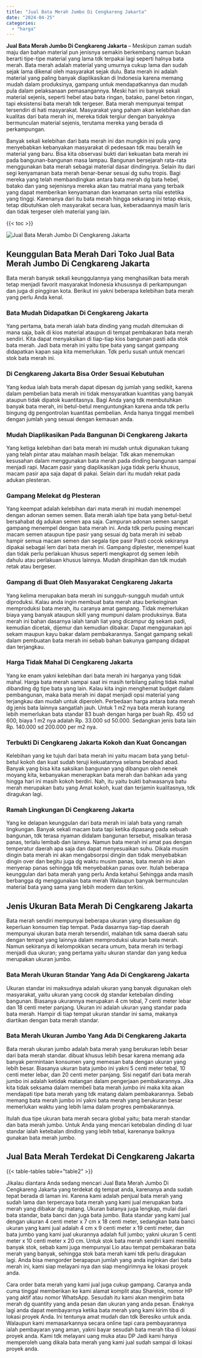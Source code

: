 ```yaml
---
title: "Jual Bata Merah Jumbo Di Cengkareng Jakarta"
date: "2024-04-25"
categories: 
  - "harga"
---
```


**Jual Bata Merah Jumbo Di Cengkareng Jakarta** – Meskipun zaman sudah maju dan bahan material pun jenisnya semakin berkembang namun bukan berarti tipe-tipe material yang lama tdk terpakai lagi seperti halnya bata merah. Bata merah adalah material yang umurnya cukup lama dan sudah sejak lama dikenal oleh masyarakat sejak dulu. Bata merah ini adalah material yang paling banyak diaplikasikan di Indonesia karena memang mudah dalam produksinya, gampang untuk mendapatkannya dan mudah pula dalam pelaksanaan pemasangannya. Meski hari ini banyak sekali material sejenis, seperti hebel atau bata ringan, batako, panel beton ringan, tapi eksistensi bata merah tdk tergeser. Bata merah mempunyai tempat tersendiri di hati masyarakat. Masyarakat yang paham akan kelebihan dan kualitas dari bata merah ini, mereka tidak tergiur dengan banyaknya bermunculan material sejenis, terutama mereka yang berada di perkampungan.

Banyak sekali kelebihan dari bata merah ini dan mungkin ini pula yang menyebabkan kebanyakan masyarakat di pedesaan tdk mau beralih ke material yang baru. Bisa kita observasi bukti dari kekuatan bata merah ini pada bangunan-bangunan masa lampau. Bangunan bersejarah rata-rata menggunakan bata merah sebagai material dasar dindingnya. Selain itu dari segi kenyamanan bata merah benar-benar sesuai dg suhu tropis. Bagi mereka yang telah membandingkan antara bata merah dg bata hebel, batako dan yang sejenisnya mereka akan tau matrial mana yang terbaik yang dapat memberikan kenyamanan dan keamanan serta nilai estetika yang tinggi. Karenanya dari itu bata merah hingga sekarang ini tetap eksis, tetap dibutuhkan oleh masyarakat secara luas, keberadaannya masih laris dan tidak tergeser oleh material yang lain.

{{< toc >}}

![Jual Bata Merah Jumbo Di Cengkareng Jakarta](/images/jual-bata-merah-12.png)

## Keunggulan Bata Merah Dari Toko Jual Bata Merah Jumbo Di Cengkareng Jakarta

Bata merah banyak sekali keunggulannya yang menghasilkan bata merah tetap menjadi favorit masyarakat Indonesia khususnya di perkampungan dan juga di pinggiran kota. Berikut ini yakni beberapa kelebihan bata merah yang perlu Anda kenal.

### Bata Mudah Didapatkan Di Cengkareng Jakarta

Yang pertama, bata merah ialah bata dinding yang mudah ditemukan di mana saja, baik di kios material ataupun di tempat pembakaran bata merah sendiri. Kita dapat menyaksikan di tiap-tiap kios bangunan pasti ada stok bata merah. Jadi bata merah ini yaitu tipe bata yang sangat gampang didapatkan kapan saja kita memerlukan. Tdk perlu susah untuk mencari stok bata merah ini.

### Di Cengkareng Jakarta Bisa Order Sesuai Kebutuhan

Yang kedua ialah bata merah dapat dipesan dg jumlah yang sedikit, karena dalam pembelian bata merah ini tidak mensyaratkan kuantitas yang banyak ataupun tidak dipatok kuantitasnya. Bagi Anda yang tdk membutuhkan banyak bata merah, ini betul-betul menguntungkan karena anda tdk perlu bingung dg pengontrolan kuantitas pembelian. Anda hanya tinggal membeli dengan jumlah yang sesuai dengan kemauan anda.

### Mudah Diaplikasikan Pada Bangunan Di Cengkareng Jakarta

Yang ketiga kelebihan dari bata merah ini mudah untuk digunakan tukang yang telah pintar atau malahan masih belajar. Tdk akan menemukan kesusahan dalam menggunakan bata merah pada dinding bangunan sampai menjadi rapi. Macam pasir yang diaplikasikan juga tidak perlu khusus, macam pasir apa saja dapat di pakai. Selain dari itu mudah rekat pada adukan plesteran.

### Gampang Melekat dg Plesteran

Yang keempat adalah kelebihan dari mata merah ini mudah menempel dengan adonan semen semen. Bata merah ialah tipe bata yang betul-betul bersahabat dg adukan semen apa saja. Campuran adonan semen sangat gampang menempel dengan bata merah ini. Anda tdk perlu pusing mencari macam semen ataupun tipe pasir yang sesuai dg bata merah ini sebab hampir semua macam semen dan segala tipe pasir Pasti cocok sekiranya dipakai sebagai lem dari bata merah ini. Gampang diplester, menempel kuat dan tidak perlu perlakuan khusus seperti mengkaprot dg semen lebih dahulu atau perlakuan khusus lainnya. Mudah dirapihkan dan tdk mudah retak atau bergeser.

### Gampang di Buat Oleh Masyarakat Cengkareng Jakarta

Yang kelima merupakan bata merah ini sungguh-sungguh mudah untuk diproduksi. Kalau anda ingin membuat bata merah atau berkeinginan memproduksi bata merah, itu caranya amat gampang. Tidak memerlukan biaya yang banyak ataupun skill yang mumpuni dalam produksinya. Bata merah ini bahan dasarnya ialah tanah liat yang dicampur dg sekam padi, kemudian dicetak, dijemur dan kemudian dibakar. Dapat menggunakan api sekam maupun kayu bakar dalam pembakarannya. Sangat gampang sekali dalam pembuatan bata merah ini sebab bahan bakunya gampang didapat dan terjangkau.

### Harga Tidak Mahal Di Cengkareng Jakarta

Yang ke enam yakni kelebihan dari bata merah ini harganya yang tidak mahal. Harga bata merah sampai saat ini masih terbilang paling tidak mahal dibanding dg tipe bata yang lain. Kalau kita ingin menghemat budget dalam pembangunan, maka bata merah ini dapat menjadi opsi material yang terjangkau dan mudah untuk diperoleh. Perbedaan harga antara bata merah dg jenis bata lainnya sangatlah jauh. Untuk 1 m2 nya bata merah kurang lebih memerlukan bata standar 83 buah dengan harga per buah Rp. 450 sd 600, biaya 1 m2 nya adalah Rp. 33.000 sd 50.000. Sedangkan jenis bata lain Rp. 140.000 sd 200.000 per m2 nya.

### Terbukti Di Cengkareng Jakarta Kokoh dan Kuat Goncangan

Kelebihan yang ke tujuh dari bata merah ini yaitu macam bata yang betul-betul kokoh dan kuat sudah teruji kekuatannya selama berabad abad. Banyak yang bisa kita saksikan bangunan yang dibangun oleh nenek moyang kita, kebanyakan menerapkan bata merah dan bahkan ada yang hingga hari ini masih kokoh berdiri. Nah, itu yaitu bukti bahwasanya batu merah merupakan batu yang Amat kokoh, kuat dan terjamin kualitasnya, tdk diragukan lagi.

### Ramah Lingkungan Di Cengkareng Jakarta

Yang ke delapan keunggulan dari bata merah ini ialah bata yang ramah lingkungan. Banyak sekali macam bata tapi ketika dipasang pada sebuah bangunan, tdk terasa nyaman didalam bangunan tersebut, misalkan terasa panas, terlalu lembab dan lainnya. Namun bata merah ini amat pas dengan temperatur daerah apa saja dan dapat menyesuaikan suhu. Dikala musim dingin bata merah ini akan mengabsorpsi dingin dan tidak menyebabkan dingin over dan begitu juga dg waktu musim panas, bata merah ini akan menyerap panas sehingga tdk menyebabkan panas over. Itulah beberapa keunggulan dari bata merah yang perlu Anda ketahui Sehingga anda masih berbangga dg menggunakan bata merah Walaupun banyak bermunculan material bata yang sama yang lebih modern dan terkini.

## Jenis Ukuran Bata Merah Di Cengkareng Jakarta

Bata merah sendiri mempunyai beberapa ukuran yang disesuaikan dg keperluan konsumen tiap tempat. Pada dasarnya tiap-tiap daerah mempunyai ukuran bata merah tersendiri, malahan tdk sama daerah satu dengan tempat yang lainnya dalam memproduksi ukuran bata merah. Namun sekiranya di kelompokkan secara umum, bata merah ini terbagi menjadi dua ukuran; yang pertama yaitu ukuran standar dan yang kedua merupakan ukuran jumbo.

### Bata Merah Ukuran Standar Yang Ada Di Cengkareng Jakarta

Ukuran standar ini maksudnya adalah ukuran yang banyak digunakan oleh masyarakat, yaitu ukuran yang cocok dg standar ketebalan dinding bangunan. Biasanya ukurannya merupakan 4 cm tebal, 7 centi meter lebar dan 18 centi meter panjang. Ukuran ini adalah ukuran yang standar pada bata merah. Hampir di tiap tempat ukuran standar ini sama, makanya diartikan dengan bata merah standar.

### Bata Merah Ukuran Jumbo Yang Ada Di Cengkareng Jakarta

Bata merah ukuran jumbo adalah bata merah yang berukuran lebih besar dari bata merah standar. dibuat khusus lebih besar karena memang ada banyak permintaan konsumen yang memesan bata dengan ukuran yang lebih besar. Biasanya ukuran bata jumbo ini yakni 5 centi meter tebal, 10 centi meter lebar, dan 20 centi meter panjang. Sisi negatif dari bata merah jumbo ini adalah ketidak matangan dalam pengerjaan pembakarannya. Jika kita tidak seksama dalam membeli bata merah jumbo ini maka kita akan mendapati tipe bata merah yang tdk matang dalam pembakarannya. Sebab memang bata merah jumbo ini yakni bata merah yang berukuran besar memerlukan waktu yang lebih lama dalam progres pembakarannya.

Itulah dua tipe ukuran bata merah secara global yaitu; bata merah standar dan bata merah jumbo. Untuk Anda yang mencari ketebalan dinding di luar standar ialah ketebalan dinding yang lebih tebal, karenanya baiknya gunakan bata merah jumbo.

## Jual Bata Merah Terdekat Di Cengkareng Jakarta

{{< table-tables table="table2" >}}

Jikalau diantara Anda sedang mencari Jual Bata Merah Jumbo Di Cengkareng Jakarta yang terdekat dg tempat anda, karenanya anda sudah tepat berada di laman ini. Karena kami adalah penjual bata merah yang sudah lama dan terpercaya bata merah yang kami jual merupakan bata merah yang dibakar dg matang. Ukuran batanya juga lengkap, mulai dari bata standar, bata banci dan juga bata jumbo. Bata standar yang kami jual dengan ukuran 4 centi meter x 7 cm x 18 centi meter, sedangkan bata banci ukuran yang kami jual adalah 4 cm x 9 centi meter x 19 centi meter, dan bata jumbo yang kami jual ukurannya adalah full jumbo; yakni ukuran 5 centi meter x 10 centi meter x 20 cm. Untuk stok bata merah sendiri kami memiliki banyak stok, sebab kami juga mempunyai Lio atau tempat pembakaran bata merah yang banyak, sehingga stok bata merah kami tdk perlu diragukan lagi. Anda bisa mengorder berapapun jumlah yang anda inginkan dari bata merah ini, kami siap melayani nya dan siap mengirimnya ke lokasi proyek anda.

Cara order bata merah yang kami jual juga cukup gampang. Caranya anda cuma tinggal memberikan ke kami alamat komplit atau Sharelok, nomor HP yang aktif atau nomor WhatsApp. Sesudah itu kami akan mengirim bata merah dg quantity yang anda pesan dan ukuran yang anda pesan. Enaknya lagi anda dapat membayarnya ketika bata merah yang kami kirim tiba di lokasi proyek Anda. Ini tentunya amat mudah dan tdk Beresiko untuk anda. Walaupun kami memasarkannya secara online tapi cara pembayarannya ialah pembayaran yang aman, yakni bayar sesudah bata merah tiba di lokasi proyek anda. Kami tdk melayani uang muka atau DP Jadi kami hanya memperoleh uang dikala bata merah yang kami jual sudah sampai di lokasi proyek anda.
